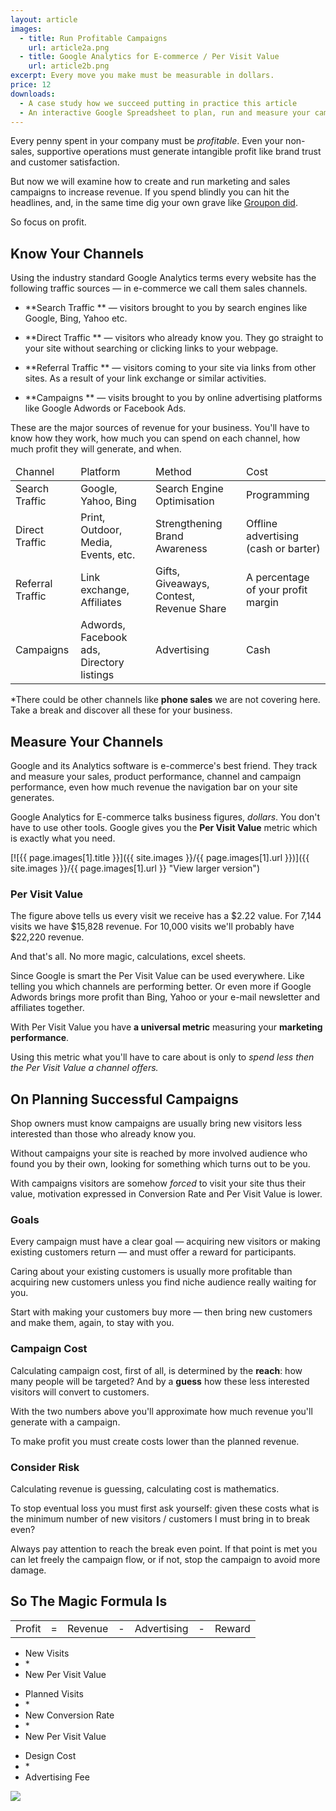 ```yaml
---
layout: article
images:
  - title: Run Profitable Campaigns
    url: article2a.png
  - title: Google Analytics for E-commerce / Per Visit Value
    url: article2b.png
excerpt: Every move you make must be measurable in dollars.
price: 12
downloads:
  - A case study how we succeed putting in practice this article
  - An interactive Google Spreadsheet to plan, run and measure your campaigns  
---
```


Every penny spent in your company must be *profitable*.
Even your non-sales, supportive operations 
must generate intangible profit like brand trust and customer satisfaction.

But now we will examine how to create and run marketing and sales campaigns 
to increase revenue.
If you spend blindly you can hit the headlines, and, in the same time
dig your own grave like [Groupon did](http://shortlogic.com/post/6142108636/groupon-ipo-pass-on-this-deal).

So focus on profit.

## Know Your Channels

Using the industry standard Google Analytics terms every website has the following
traffic sources &mdash; in e-commerce we call them sales channels.


* **Search Traffic ** &mdash; visitors brought to you by search engines like Google,
Bing, Yahoo etc.

* **Direct Traffic ** &mdash; visitors who already know you. They go straight to your
site without searching or clicking links to your webpage.

* **Referral Traffic ** &mdash; visitors coming to your site via links from other sites.
As a result of your link exchange or similar activities.

* **Campaigns ** &mdash; visits brought to you by online advertising platforms like
Google Adwords or Facebook Ads.

These are the major sources of revenue for your business.
You'll have to know how they work, how much you can spend on each channel,
how much profit they will generate, and when.

<table class="desktop">
  <thead>
  <tr>
    <td class="highlight">Channel</td>
    <td class="highlight">Platform</td>
    <td class="highlight">Method</td>
    <td class="highlight">Cost</td>
  </tr>
  </thead>
  
  <tbody>
  <tr>
    <td class="highlight">Search Traffic</td>
    <td>Google, Yahoo, Bing</td>
    <td>Search Engine Optimisation</td>
    <td>Programming</td>
  </tr>
  
  <tr>
    <td class="highlight">Direct Traffic</td>
    <td>Print, Outdoor, Media, Events, etc.</td>
    <td>Strengthening Brand Awareness</td>
    <td>Offline advertising (cash or barter)</td>
  </tr>
  
  <tr>
    <td class="highlight">Referral Traffic</td>
    <td>Link exchange, Affiliates</td>
    <td>Gifts, Giveaways, Contest, Revenue Share</td>
    <td>A percentage of your profit margin</td>
  </tr>
  
  <tr>
    <td class="highlight">Campaigns</td>
    <td>Adwords, Facebook ads, Directory listings</td>
    <td>Advertising</td>
    <td>Cash</td>
  </tr>
  </tbody>
</table>

*There could be other channels like __phone sales__ we are not covering 
here. Take a break and discover all these for your business.

## Measure Your Channels

Google and its Analytics software is e-commerce's best friend.
They track and measure your sales, product performance, channel and campaign
performance, even how much revenue the navigation bar on your site generates.

Google Analytics for E-commerce talks business figures, *dollars*. 
You don't have to use other tools. 
Google gives you the **Per Visit Value** metric which is exactly what you need.

[![{{ page.images[1].title }}]({{ site.images }}/{{ page.images[1].url }})]({{ site.images }}/{{ page.images[1].url }} "View larger version")

### Per Visit Value

The figure above tells us every visit we receive has a $2.22 value.
For 7,144 visits we have $15,828 revenue. For 10,000 visits we'll
probably have $22,220 revenue. 

And that's all. No more magic, calculations, excel sheets.

Since Google is smart the Per Visit Value can be used everywhere.
Like telling you which channels are performing better.
Or even more if Google Adwords brings more profit than Bing, Yahoo
or your e-mail newsletter and affiliates together.

With Per Visit Value you have **a universal metric** measuring your 
**marketing performance**. 

Using this metric what you'll have to care about is only to *spend less then
the Per Visit Value a channel offers.*

## On Planning Successful Campaigns

Shop owners must know campaigns are usually bring new visitors less
interested than those who already know you.
 
Without campaigns your site is reached by more involved audience who
found you by their own, looking for something which turns out to be you.

With campaigns visitors are somehow *forced* to visit your site thus
their value, motivation expressed in Conversion Rate and Per Visit Value is
lower.


### Goals
 
Every campaign must have a clear goal &mdash; acquiring new visitors or 
making existing customers return &mdash; and must offer a reward for participants.

Caring about your existing customers is usually more profitable than
acquiring new customers unless you find niche audience really waiting for you.

Start with making your customers buy more &mdash; then bring new customers and make
them, again, to stay with you.

### Campaign Cost

Calculating campaign cost, first of all, is determined by the **reach**:
how many people will be targeted?
And by a **guess** how these less interested visitors will convert to customers.

With the two numbers above you'll approximate how much revenue you'll generate
with a campaign.

To make profit you must create costs lower than the planned revenue.

### Consider Risk

Calculating revenue is guessing, calculating cost is mathematics.

To stop eventual loss you must first ask yourself: given these costs what is the
minimum number of new visitors / customers I must bring in to break even?

Always pay attention to reach the break even point.
If that point is met you can let freely the campaign flow, or if not, 
stop the campaign to avoid more damage.

## So The Magic Formula Is

<div id="infogr" class="desktop article2 block">
  
  <table>
    <tr>
      <td>Profit</td>
      <td class="op">=</td>
      <td id="revenue" class="click0">Revenue</td>
      <td class="op">-</td>
      <td id="ad">Advertising</td>
      <td class="op">-</td>
      <td>Reward</td>
    </tr>
  </table>
  
  <div id="click0" class="hidden">    
    <ul>
      <li>New Visits</li>
      <li class="op">*</li>
      <li>New Per Visit Value</li>
    </ul>
  </div> 
  
  <div id="click1" class="hidden">    
    <ul>
      <li>Planned Visits</li>
      <li class="op">*</li>
      <li>New Conversion Rate</li>
      <li class="op">*</li>
      <li>New Per Visit Value</li>
    </ul>
  </div> 
  
  <div id="ad2" class="hidden">
    <ul>
      <li>Design Cost</li>
      <li class="op">*</li>
      <li>Advertising Fee</li>
    </ul>
  </div>
</div>

<div id="infogr" class="mobile article2 block">
  <img src="{{ site.images }}/{{ page.images[0].url }}" />
</div>


